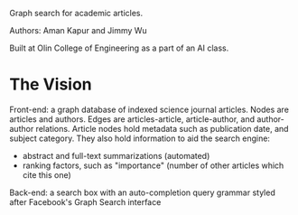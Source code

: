 Graph search for academic articles.

Authors: Aman Kapur and Jimmy Wu

Built at Olin College of Engineering as a part of an AI class.

The Vision
=====
Front-end: a graph database of indexed science journal articles.
Nodes are articles and authors.
Edges are articles-article, article-author, and author-author relations.
Article nodes hold metadata such as publication date, and subject category.
They also hold information to aid the search engine:
* abstract and full-text summarizations (automated)
* ranking factors, such as "importance" (number of other articles which cite this one)


Back-end: a search box with an auto-completion query grammar styled after Facebook's Graph Search interface
